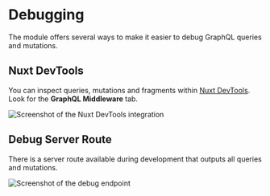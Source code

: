 # Debugging

The module offers several ways to make it easier to debug GraphQL queries and
mutations.

## Nuxt DevTools

You can inspect queries, mutations and fragments within
[Nuxt DevTools](https://devtools.nuxtjs.org). Look for the **GraphQL
Middleware** tab.

![Screenshot of the Nuxt DevTools integration](./../nuxt-devtools.png)

## Debug Server Route

There is a server route available during development that outputs all queries
and mutations.

![Screenshot of the debug endpoint](./../debug-endpoint.png)
